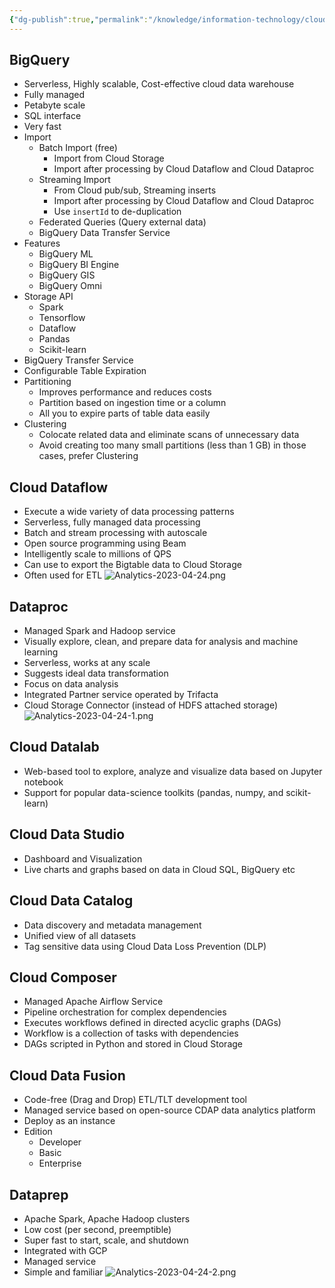 ```yaml
---
{"dg-publish":true,"permalink":"/knowledge/information-technology/cloud/google-cloud/analytics/","dgPassFrontmatter":true}
---
```


## BigQuery
- Serverless, Highly scalable, Cost-effective cloud data warehouse
- Fully managed
- Petabyte scale
- SQL interface
- Very fast
- Import
	- Batch Import (free)
		- Import from Cloud Storage
		- Import after processing by Cloud Dataflow and Cloud Dataproc
	- Streaming Import
		- From Cloud pub/sub, Streaming inserts
		- Import after processing by Cloud Dataflow and Cloud Dataproc
		- Use `insertId` to de-duplication
	- Federated Queries (Query external data)
	- BigQuery Data Transfer Service
- Features
	- BigQuery ML
	- BigQuery BI Engine
	- BigQuery GIS
	- BigQuery Omni
- Storage API
	- Spark
	- Tensorflow
	- Dataflow
	- Pandas
	- Scikit-learn
- BigQuery Transfer Service
- Configurable Table Expiration
- Partitioning
	- Improves performance and reduces costs
	- Partition based on ingestion time or a column
	- All you to expire parts of table data easily
- Clustering
	- Colocate related data and eliminate scans of unnecessary data
	- Avoid creating too many small partitions (less than 1 GB) in those cases, prefer Clustering
## Cloud Dataflow
- Execute a wide variety of data processing patterns
- Serverless, fully managed data processing
- Batch and stream processing with autoscale
- Open source programming using Beam
- Intelligently scale to millions of QPS
- Can use to export the Bigtable data to Cloud Storage
- Often used for ETL
![Analytics-2023-04-24.png](/img/user/Attachments/Analytics-2023-04-24.png)
## Dataproc
- Managed Spark and Hadoop service
- Visually explore, clean, and prepare data for analysis and machine learning
- Serverless, works at any scale
- Suggests ideal data transformation
- Focus on data analysis
- Integrated Partner service operated by Trifacta
- Cloud Storage Connector (instead of HDFS attached storage)
![Analytics-2023-04-24-1.png](/img/user/Attachments/Analytics-2023-04-24-1.png)
## Cloud Datalab
- Web-based tool to explore, analyze and visualize data based on Jupyter notebook
- Support for popular data-science toolkits (pandas, numpy, and scikit-learn)
## Cloud Data Studio
- Dashboard and Visualization
- Live charts and graphs based on data in Cloud SQL, BigQuery etc
## Cloud Data Catalog
- Data discovery and metadata management
- Unified view of all datasets
- Tag sensitive data using Cloud Data Loss Prevention (DLP)
## Cloud Composer
- Managed Apache Airflow Service
- Pipeline orchestration for complex dependencies
- Executes workflows defined in directed acyclic graphs (DAGs)
- Workflow is a collection of tasks with dependencies
- DAGs scripted in Python and stored in Cloud Storage
## Cloud Data Fusion
- Code-free (Drag and Drop) ETL/TLT development tool
- Managed service based on open-source CDAP data analytics platform
- Deploy as an instance
- Edition
	- Developer
	- Basic
	- Enterprise
## Dataprep
- Apache Spark, Apache Hadoop clusters
- Low cost (per second, preemptible)
- Super fast to start, scale, and shutdown
- Integrated with GCP
- Managed service
- Simple and familiar
![Analytics-2023-04-24-2.png](/img/user/Attachments/Analytics-2023-04-24-2.png)
